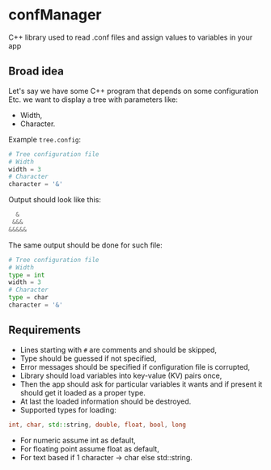 # confManager
C++ library used to read .conf files and assign values to variables in your app

## Broad idea

Let's say we have some C++ program that depends on some configuration
Etc. we want to display a tree with parameters like:

- Width,
- Character.

Example ```tree.config```:

```python
# Tree configuration file
# Width
width = 3
# Character
character = '&'
```

Output should look like this:

```c
  &
 &&&
&&&&&
```

The same output should be done for such file:

```python
# Tree configuration file
# Width
type = int
width = 3
# Character
type = char
character = '&'
```

## Requirements

- Lines starting with ```#``` are comments and should be skipped,
- Type should be guessed if not specified,
- Error messages should be specified if configuration file is corrupted,
- Library should load variables into key-value (KV) pairs once,
- Then the app should ask for particular variables it wants and if
present it should get it loaded as a proper type.
- At last the loaded information should be destroyed.
- Supported types for loading:

```c++
int, char, std::string, double, float, bool, long 
```

- For numeric assume int as default,
- For floating point assume float as default,
- For text based if 1 character → char else std::string.
